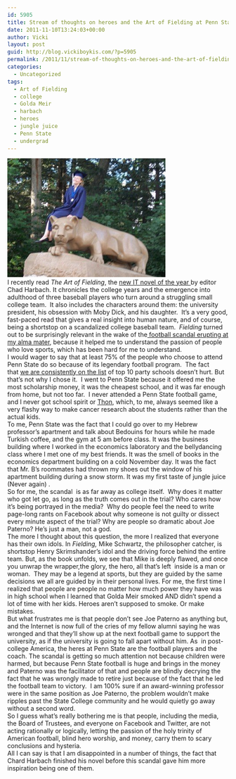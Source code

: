 ```yaml
---
id: 5905
title: Stream of thoughts on heroes and the Art of Fielding at Penn State
date: 2011-11-10T13:24:03+00:00
author: Vicki
layout: post
guid: http://blog.vickiboykis.com/?p=5905
permalink: /2011/11/stream-of-thoughts-on-heroes-and-the-art-of-fielding-at-penn-state/
categories:
  - Uncategorized
tags:
  - Art of Fielding
  - college
  - Golda Meir
  - harbach
  - heroes
  - jungle juice
  - Penn State
  - undergrad
---
```

<div>
  <a href="https://raw.githubusercontent.com/veekaybee/wlb/gh-pages/assets/images/2011/11/n9301935_41502245_8489.jpg"><img class="aligncenter size-full wp-image-5906" title="n9301935_41502245_8489" src="https://raw.githubusercontent.com/veekaybee/wlb/gh-pages/assets/images/2011/11/n9301935_41502245_8489.jpg" alt="" width="360" height="270" /></a>
</div>

<div>
  I recently read <em>The Art of Fielding</em>, the <a href="http://www.nytimes.com/2011/09/11/books/review/the-art-of-fielding-by-chad-harbach-book-review.html" target="_blank">new IT novel of the year </a>by editor Chad Harbach. It chronicles the college years and the emergence into adulthood of three baseball players who turn around a struggling small college team.  It also includes the characters around them: the university president, his obsession with Moby Dick, and his daughter.  It&#8217;s a very good, fast-paced read that gives a real insight into human nature, and of course, being a shortstop on a scandalized college baseball team.  <em>Fielding</em> turned out to be surprisingly relevant in the wake of the<a href="https://www.google.com/search?gcx=w&ix=c1&sourceid=chrome&ie=UTF-8&q=penn+state#q=penn+state&hl=en&prmd=imvnsu&source=univ&tbm=nws&tbo=u&sa=X&ei=NcS7TsniJoPt0gHRm5zeCQ&ved=0CEYQqAI&bav=on.2,or.r_gc.r_pw.r_cp.,cf.osb&fp=b45258d81b306a19&biw=1268&bih=611" target="_blank"> football scandal erupting at my alma mater</a>, because it helped me to understand the passion of people who love sports, which has been hard for me to understand.
</div>



<div>
  I would wager to say that at least 75% of the people who choose to attend Penn State do so because of its legendary football program.  The fact that <a href="http://www.thebestcolleges.org/2012-princeton-review-party-school-rankings/" target="_blank">we are consistently on the list</a> of top 10 party schools doesn&#8217;t hurt. But that&#8217;s not why I chose it.  I went to Penn State because it offered me the most scholarship money, it was the cheapest school, and it was far enough from home, but not too far.  I never attended a Penn State football game, and I never got school spirit or <a href="http://www.thon.org/" target="_blank">Thon</a>, which, to me, always seemed like a very flashy way to make cancer research about the students rather than the actual kids.
</div>



<div>
  To me, Penn State was the fact that I could go over to my Hebrew professor&#8217;s apartment and talk about Bedouins for hours while he made Turkish coffee, and the gym at 5 am before class. It was the business building where I worked in the economics laboratory and the bellydancing class where I met one of my best friends. It was the smell of books in the economics department building on a cold November day. It was the fact that Mr. B&#8217;s roommates had thrown my shoes out the window of his apartment building during a snow storm. It was my first taste of jungle juice (Never again) .
</div>



<div>
  So for me, the scandal  is as far away as college itself.  Why does it matter who got let go, as long as the truth comes out in the trial? Who cares how it&#8217;s being portrayed in the media?  Why do people feel the need to write page-long rants on Facebook about why someone is not guilty or dissect every minute aspect of the trial? Why are people so dramatic about Joe Paterno? He&#8217;s just a man, not a god.
</div>



<div>
  The more I thought about this question, the more I realized that everyone has their own idols. In<em> Fielding,</em> Mike Schwartz, the philosopher catcher, is shortstop Henry Skrimshander&#8217;s idol and the driving force behind the entire team. But, as the book unfolds, we see that Mike is deeply flawed, and once you unwrap the wrapper,the glory, the hero, all that&#8217;s left  inside is a man or woman.  They may be a legend at sports, but they are guided by the same decisions we all are guided by in their personal lives. For me, the first time I realized that people are people no matter how much power they have was in high school when I learned that Golda Meir smoked AND didn&#8217;t spend a lot of time with her kids. Heroes aren&#8217;t supposed to smoke. Or make mistakes.
</div>



<div>
  But what frustrates me is that people don&#8217;t see Joe Paterno as anything but, and the Internet is now full of the cries of my fellow alumni saying he was wronged and that they&#8217;ll show up at the next football game to support the university, as if the university is going to fall apart without him. As  in post-college America, the heres at Penn State are the football players and the coach. The scandal is getting so much attention not because children were harmed, but because Penn State football is huge and brings in the money and Paterno was the facilitator of that and people are blindly decrying the fact that he was wrongly made to retire just because of the fact that he led the football team to victory.  I am 100% sure if an award-winning professor were in the same position as Joe Paterno, the problem wouldn&#8217;t make ripples past the State College community and he would quietly go away without a second word.
</div>



<div>
  So I guess what&#8217;s really bothering me is that people, including the media, the Board of Trustees, and everyone on Facebook and Twitter, are not acting rationally or logically, letting the passion of the holy trinity of American football, blind hero worship, and money, carry them to scary conclusions and hysteria.
</div>



<div>
  All I can say is that I am disappointed in a number of things, the fact that Chard Harbach finished his novel before this scandal gave him more inspiration being one of them.
</div>
